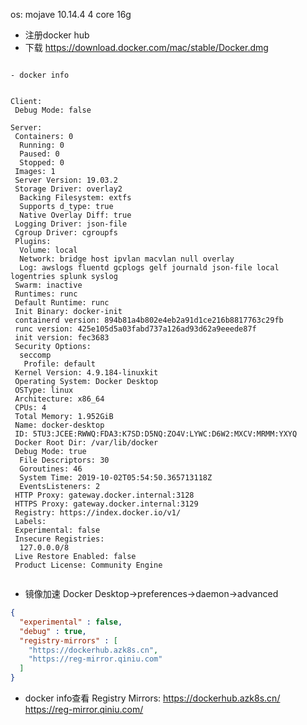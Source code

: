 os:
mojave 10.14.4
4 core 16g

- 注册docker hub
- 下载 https://download.docker.com/mac/stable/Docker.dmg

```text

- docker info


Client:
 Debug Mode: false

Server:
 Containers: 0
  Running: 0
  Paused: 0
  Stopped: 0
 Images: 1
 Server Version: 19.03.2
 Storage Driver: overlay2
  Backing Filesystem: extfs
  Supports d_type: true
  Native Overlay Diff: true
 Logging Driver: json-file
 Cgroup Driver: cgroupfs
 Plugins:
  Volume: local
  Network: bridge host ipvlan macvlan null overlay
  Log: awslogs fluentd gcplogs gelf journald json-file local logentries splunk syslog
 Swarm: inactive
 Runtimes: runc
 Default Runtime: runc
 Init Binary: docker-init
 containerd version: 894b81a4b802e4eb2a91d1ce216b8817763c29fb
 runc version: 425e105d5a03fabd737a126ad93d62a9eeede87f
 init version: fec3683
 Security Options:
  seccomp
   Profile: default
 Kernel Version: 4.9.184-linuxkit
 Operating System: Docker Desktop
 OSType: linux
 Architecture: x86_64
 CPUs: 4
 Total Memory: 1.952GiB
 Name: docker-desktop
 ID: 5TU3:JCEE:RWWQ:FDA3:K7SD:D5NQ:ZO4V:LYWC:D6W2:MXCV:MRMM:YXYQ
 Docker Root Dir: /var/lib/docker
 Debug Mode: true
  File Descriptors: 30
  Goroutines: 46
  System Time: 2019-10-02T05:54:50.365713118Z
  EventsListeners: 2
 HTTP Proxy: gateway.docker.internal:3128
 HTTPS Proxy: gateway.docker.internal:3129
 Registry: https://index.docker.io/v1/
 Labels:
 Experimental: false
 Insecure Registries:
  127.0.0.0/8
 Live Restore Enabled: false
 Product License: Community Engine
 
```
- 镜像加速
Docker Desktop->preferences->daemon->advanced
```json
{
  "experimental" : false,
  "debug" : true,
  "registry-mirrors" : [
    "https://dockerhub.azk8s.cn",
    "https://reg-mirror.qiniu.com"
  ]
}


```
- docker info查看
 Registry Mirrors:
   https://dockerhub.azk8s.cn/
   https://reg-mirror.qiniu.com/
   
   